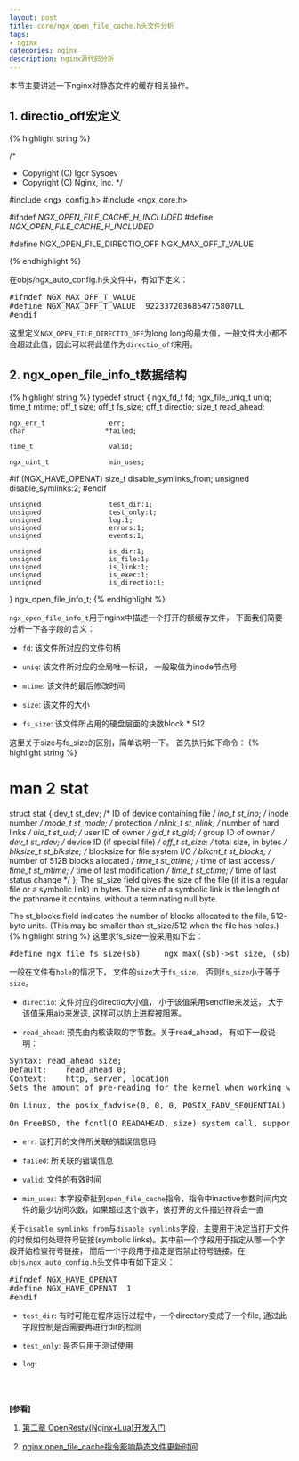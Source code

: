 ```yaml
---
layout: post
title: core/ngx_open_file_cache.h头文件分析
tags:
- nginx
categories: nginx
description: nginx源代码分析
---
```



本节主要讲述一下nginx对静态文件的缓存相关操作。


<!-- more -->


## 1. directio_off宏定义
{% highlight string %}

/*
 * Copyright (C) Igor Sysoev
 * Copyright (C) Nginx, Inc.
 */


#include <ngx_config.h>
#include <ngx_core.h>


#ifndef _NGX_OPEN_FILE_CACHE_H_INCLUDED_
#define _NGX_OPEN_FILE_CACHE_H_INCLUDED_


#define NGX_OPEN_FILE_DIRECTIO_OFF  NGX_MAX_OFF_T_VALUE

{% endhighlight %}

在objs/ngx_auto_config.h头文件中，有如下定义：
<pre>
#ifndef NGX_MAX_OFF_T_VALUE
#define NGX_MAX_OFF_T_VALUE  9223372036854775807LL
#endif
</pre>
这里定义```NGX_OPEN_FILE_DIRECTIO_OFF```为long long的最大值，一般文件大小都不会超过此值，因此可以将此值作为```directio_off```来用。




## 2. ngx_open_file_info_t数据结构
{% highlight string %}
typedef struct {
    ngx_fd_t                 fd;
    ngx_file_uniq_t          uniq;
    time_t                   mtime;
    off_t                    size;
    off_t                    fs_size;
    off_t                    directio;
    size_t                   read_ahead;

    ngx_err_t                err;
    char                    *failed;

    time_t                   valid;

    ngx_uint_t               min_uses;

#if (NGX_HAVE_OPENAT)
    size_t                   disable_symlinks_from;
    unsigned                 disable_symlinks:2;
#endif

    unsigned                 test_dir:1;
    unsigned                 test_only:1;
    unsigned                 log:1;
    unsigned                 errors:1;
    unsigned                 events:1;

    unsigned                 is_dir:1;
    unsigned                 is_file:1;
    unsigned                 is_link:1;
    unsigned                 is_exec:1;
    unsigned                 is_directio:1;
} ngx_open_file_info_t;
{% endhighlight %}

```ngx_open_file_info_t```用于nginx中描述一个打开的额缓存文件， 下面我们简要分析一下各字段的含义：

* ```fd```: 该文件所对应的文件句柄

* ```uniq```: 该文件所对应的全局唯一标识， 一般取值为inode节点号

* ```mtime```: 该文件的最后修改时间

* ```size```: 该文件的大小

* ```fs_size```: 该文件所占用的硬盘层面的块数block * 512

这里关于size与fs_size的区别，简单说明一下。 首先执行如下命令：
{% highlight string %}
# man 2 stat

struct stat {
   dev_t     st_dev;     /* ID of device containing file */
   ino_t     st_ino;     /* inode number */
   mode_t    st_mode;    /* protection */
   nlink_t   st_nlink;   /* number of hard links */
   uid_t     st_uid;     /* user ID of owner */
   gid_t     st_gid;     /* group ID of owner */
   dev_t     st_rdev;    /* device ID (if special file) */
   off_t     st_size;    /* total size, in bytes */
   blksize_t st_blksize; /* blocksize for file system I/O */
   blkcnt_t  st_blocks;  /* number of 512B blocks allocated */
   time_t    st_atime;   /* time of last access */
   time_t    st_mtime;   /* time of last modification */
   time_t    st_ctime;   /* time of last status change */
};
The st_size field gives the size of the file (if it is a regular file or a symbolic link) in bytes.  The size of a symbolic
link is the length of the  pathname it contains, without a terminating null byte.

The st_blocks field indicates the number of blocks allocated to the file, 512-byte units.  (This may be smaller than st_size/512 
when the file has holes.)
{% highlight string %}
这里求fs_size一般采用如下宏：
<pre>
#define ngx_file_fs_size(sb)     ngx_max((sb)->st_size, (sb)->st_blocks * 512)
</pre>
一般在文件有```hole```的情况下， 文件的```size```大于```fs_size```， 否则```fs_size```小于等于```size```。


* ```directio```: 文件对应的directio大小值， 小于该值采用sendfile来发送， 大于该值采用aio来发送, 这样可以防止进程被阻塞。

* ```read_ahead```: 预先由内核读取的字节数。关于read_ahead， 有如下一段说明：
<pre>
Syntax:	read_ahead size;
Default:	read_ahead 0;
Context:	http, server, location
Sets the amount of pre-reading for the kernel when working with file.

On Linux, the posix_fadvise(0, 0, 0, POSIX_FADV_SEQUENTIAL) system call is used, and so the size parameter is ignored.

On FreeBSD, the fcntl(O_READAHEAD, size) system call, supported since FreeBSD 9.0-CURRENT, is used. FreeBSD 7 has to be patched.
</pre>

* ```err```: 该打开的文件所关联的错误信息码

* ```failed```: 所关联的错误信息

* ```valid```: 文件的有效时间

* ```min_uses```: 本字段牵扯到```open_file_cache```指令，指令中inactive参数时间内文件的最少访问次数，如果超过这个数字，该打开的文件描述符将会一直

关于```disable_symlinks_from```与```disable_symlinks```字段，主要用于决定当打开文件的时候如何处理符号链接(symbolic links)。其中前一个字段用于指定从哪一个字段开始检查符号链接， 而后一个字段用于指定是否禁止符号链接。在```objs/ngx_auto_config.h```头文件中有如下定义：
<pre>
#ifndef NGX_HAVE_OPENAT
#define NGX_HAVE_OPENAT  1
#endif
</pre>

* ```test_dir```: 有时可能在程序运行过程中，一个directory变成了一个file, 通过此字段控制是否需要再进行dir的检测

* ```test_only```: 是否只用于测试使用

* ```log```: 



<br />
<br />

**[参看]**

1. [第二章 OpenResty(Nginx+Lua)开发入门](http://jinnianshilongnian.iteye.com/blog/2186448)

2. [nginx open_file_cache指令影响静态文件更新时间](https://www.cnblogs.com/sunsweet/p/3338684.html)


<br />
<br />
<br />

